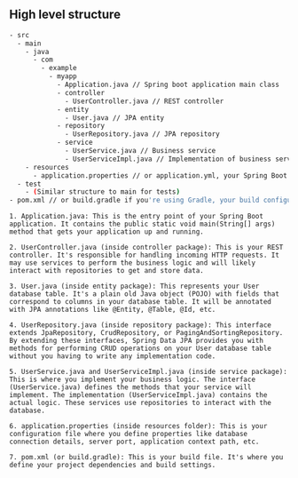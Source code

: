 ## High level structure

```sh
- src
  - main
    - java
      - com
        - example
          - myapp
            - Application.java // Spring boot application main class
            - controller
              - UserController.java // REST controller
            - entity
              - User.java // JPA entity
            - repository
              - UserRepository.java // JPA repository
            - service
              - UserService.java // Business service
              - UserServiceImpl.java // Implementation of business service
    - resources
      - application.properties // or application.yml, your Spring Boot configuration file
  - test
    - (Similar structure to main for tests)
- pom.xml // or build.gradle if you're using Gradle, your build configuration file
```

    1. Application.java: This is the entry point of your Spring Boot application. It contains the public static void main(String[] args) method that gets your application up and running.

    2. UserController.java (inside controller package): This is your REST controller. It's responsible for handling incoming HTTP requests. It may use services to perform the business logic and will likely interact with repositories to get and store data.

    3. User.java (inside entity package): This represents your User database table. It's a plain old Java object (POJO) with fields that correspond to columns in your database table. It will be annotated with JPA annotations like @Entity, @Table, @Id, etc.

    4. UserRepository.java (inside repository package): This interface extends JpaRepository, CrudRepository, or PagingAndSortingRepository. By extending these interfaces, Spring Data JPA provides you with methods for performing CRUD operations on your User database table without you having to write any implementation code.

    5. UserService.java and UserServiceImpl.java (inside service package): This is where you implement your business logic. The interface (UserService.java) defines the methods that your service will implement. The implementation (UserServiceImpl.java) contains the actual logic. These services use repositories to interact with the database.

    6. application.properties (inside resources folder): This is your configuration file where you define properties like database connection details, server port, application context path, etc.

    7. pom.xml (or build.gradle): This is your build file. It's where you define your project dependencies and build settings.
